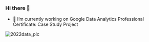 ### Hi there 👋


- 🔭 I’m currently working on Google Data Analytics Professional Certificate: Case Study Project

![2022data_pic](https://user-images.githubusercontent.com/36643432/163391257-75f28e92-d5ea-403a-ac9a-e6a932b81ea8.png)



<!--
Here are some ideas to get you started:

- 🌱 I’m currently learning ...
- 👯 I’m looking to collaborate on ...
- 🤔 I’m looking for help with ...
- 💬 Ask me about ...
- 📫 How to reach me: ...
- 😄 Pronouns: ...
- ⚡ Fun fact: ...
-->

